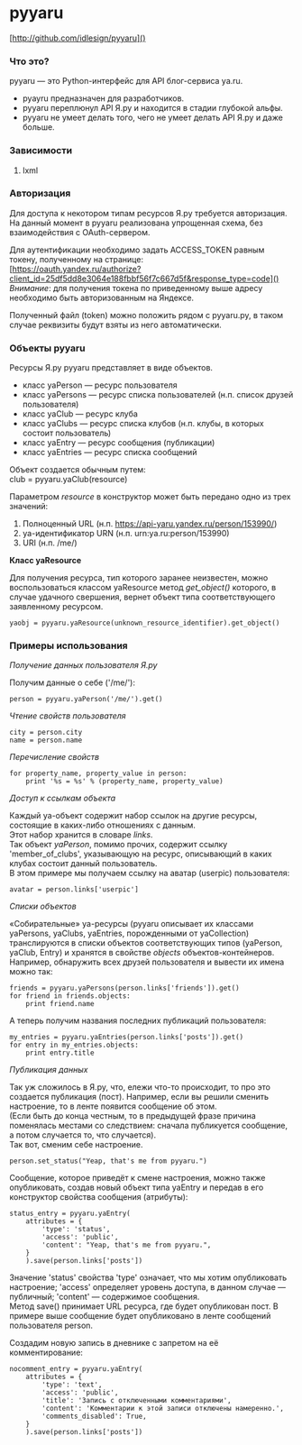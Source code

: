 pyyaru
=======================================
[http://github.com/idlesign/pyyaru]()

### Что это? ###

pyyaru — это Python-интерфейс для API блог-сервиса ya.ru.  

* pyayru предназначен для разработчиков.
* pyyaru переплюнул API Я.ру и находится в стадии глубокой альфы.
* pyyaru не умеет делать того, чего не умеет делать API Я.ру и даже больше.


### Зависимости ###

1.  lxml


### Авторизация ###

Для доступа к некотором типам ресурсов Я.ру требуется авторизация.  
На данный момент в pyyaru реализована упрощенная схема, без взаимодействия с OAuth-сервером.

Для аутентификации необходимо задать ACCESS\_TOKEN равным токену, полученному на странице:  
[https://oauth.yandex.ru/authorize?client_id=25df5dd8e3064e188fbbf56f7c667d5f&response_type=code]()  
_Внимание_: для получения токена по приведенному выше адресу необходимо быть авторизованным на Яндексе.

Полученный файл (token) можно положить рядом с pyyaru.py, в таком случае реквизиты будут взяты из него автоматически.


### Объекты pyyaru ###

Ресурсы Я.ру pyyaru представляет в виде объектов.

* класс yaPerson — ресурс пользователя
* класс yaPersons — ресурс списка пользователей (н.п. список друзей пользователя)
* класс yaClub — ресурс клуба
* класс yaClubs — ресурс списка клубов (н.п. клубы, в которых состоит пользователь)
* класс yaEntry — ресурс сообщения (публикации)
* класс yaEntries — ресурс списка сообщений

Объект создается обычным путем:  
    club = pyyaru.yaClub(resource)

Параметром _resource_ в конструктор может быть передано одно из трех значений:

1. Полноценный URL (н.п. https://api-yaru.yandex.ru/person/153990/)
2. ya-идентификатор URN (н.п. urn:ya.ru:person/153990)
3. URI (н.п. /me/)


**Класс yaResource**

Для получения ресурса, тип которого заранее неизвестен, можно воспользоваться классом yaResource метод _get\_object()_ которого, в случае удачного свершения, вернет объект типа соответствующего заявленному ресурсом.

    yaobj = pyyaru.yaResource(unknown_resource_identifier).get_object()


### Примеры использования ###

*Получение данных пользователя Я.ру*

Получим данные о себе ('/me/'):

    person = pyyaru.yaPerson('/me/').get()

*Чтение свойств пользователя*

    city = person.city  
    name = person.name

*Перечисление свойств*

    for property_name, property_value in person:  
        print '%s = %s' % (property_name, property_value)

*Доступ к ссылкам объекта*

Каждый ya-объект содержит набор ссылок на другие ресурсы, состоящие в каких-либо отношениях с данным.  
Этот набор хранится в словаре _links_.  
Так объект _yaPerson_, помимо прочих, содержит ссылку 'member\_of\_clubs', указывающую на ресурс, описывающий в каких клубах состоит данный пользователь.  
В этом примере мы получаем ссылку на аватар (userpic) пользователя:

    avatar = person.links['userpic']

*Списки объектов*

«Собирательные» ya-ресурсы (pyyaru описывает их классами yaPersons, yaClubs, yaEntries, порожденными от yaCollection) транслируются в списки объектов соответствующих типов (yaPerson, yaClub, Entry) и хранятся в свойстве _objects_ объектов-контейнеров.  
Например, обнаружить всех друзей пользователя и вывести их имена можно так:

    friends = pyyaru.yaPersons(person.links['friends']).get()
    for friend in friends.objects:
        print friend.name

А теперь получим названия последних публикаций пользователя:

    my_entries = pyyaru.yaEntries(person.links['posts']).get()
    for entry in my_entries.objects:
        print entry.title

*Публикация данных*

Так уж сложилось в Я.ру, что, ележи что-то происходит, то про это создается публикация (пост). Например, если вы решили сменить настроение, то в ленте появится сообщение об этом.  
(Если быть до конца честным, то в предыдущей фразе причина поменялась местами со следствием: сначала публикуется сообщение, а потом случается то, что случается).  
Так вот, сменим себе настроение.

    person.set_status("Yeap, that's me from pyyaru.")

Сообщение, которое приведёт к смене настроения, можно также опубликовать, создав новый объект типа yaEntry и передав в его конструктор свойства сообщения (атрибуты):

    status_entry = pyyaru.yaEntry(
        attributes = {
            'type': 'status',
            'access': 'public',
            'content': "Yeap, that's me from pyyaru.", 
        }
        ).save(person.links['posts'])

Значение 'status' cвойства 'type' означает, что мы хотим опубликовать настроение; 'access' определяет уровень доступа, в данном случае — публичный; 'content' — содержимое сообщения.  
Метод save() принимает URL ресурса, где будет опубликован пост. В примере выше сообщение будет опубликовано в ленте сообщений пользователя person.

Создадим новую запись в дневнике с запретом на её комментирование:

    nocomment_entry = pyyaru.yaEntry(
        attributes = {
            'type': 'text',
            'access': 'public',
            'title': 'Запись с отключенными комментариями',
            'content': 'Комментарии к этой записи отключены намеренно.', 
            'comments_disabled': True, 
        }
        ).save(person.links['posts'])
